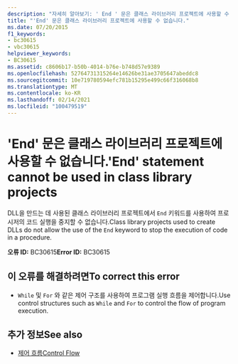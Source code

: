 ```yaml
---
description: "자세히 알아보기: ' End ' 문은 클래스 라이브러리 프로젝트에 사용할 수 없습니다."
title: "'End' 문은 클래스 라이브러리 프로젝트에 사용할 수 없습니다."
ms.date: 07/20/2015
f1_keywords:
- bc30615
- vbc30615
helpviewer_keywords:
- BC30615
ms.assetid: c8606b17-b50b-4014-b76e-b748d57e9389
ms.openlocfilehash: 52764731315264e14626be31ae3705647abeddc8
ms.sourcegitcommit: 10e719780594efc781b15295e499c66f316068b8
ms.translationtype: MT
ms.contentlocale: ko-KR
ms.lasthandoff: 02/14/2021
ms.locfileid: "100479519"
---
```

# <a name="end-statement-cannot-be-used-in-class-library-projects"></a><span data-ttu-id="74f5e-103">'End' 문은 클래스 라이브러리 프로젝트에 사용할 수 없습니다.</span><span class="sxs-lookup"><span data-stu-id="74f5e-103">'End' statement cannot be used in class library projects</span></span>

<span data-ttu-id="74f5e-104">DLL을 만드는 데 사용된 클래스 라이브러리 프로젝트에서 `End` 키워드를 사용하여 프로시저의 코드 실행을 중지할 수 없습니다.</span><span class="sxs-lookup"><span data-stu-id="74f5e-104">Class library projects used to create DLLs do not allow the use of the `End` keyword to stop the execution of code in a procedure.</span></span>  
  
 <span data-ttu-id="74f5e-105">**오류 ID:** BC30615</span><span class="sxs-lookup"><span data-stu-id="74f5e-105">**Error ID:** BC30615</span></span>  
  
## <a name="to-correct-this-error"></a><span data-ttu-id="74f5e-106">이 오류를 해결하려면</span><span class="sxs-lookup"><span data-stu-id="74f5e-106">To correct this error</span></span>  
  
- <span data-ttu-id="74f5e-107">`While` 및 `For` 와 같은 제어 구조를 사용하여 프로그램 실행 흐름을 제어합니다.</span><span class="sxs-lookup"><span data-stu-id="74f5e-107">Use control structures such as `While` and `For` to control the flow of program execution.</span></span>  
  
## <a name="see-also"></a><span data-ttu-id="74f5e-108">추가 정보</span><span class="sxs-lookup"><span data-stu-id="74f5e-108">See also</span></span>

- [<span data-ttu-id="74f5e-109">제어 흐름</span><span class="sxs-lookup"><span data-stu-id="74f5e-109">Control Flow</span></span>](../programming-guide/language-features/control-flow/index.md)
